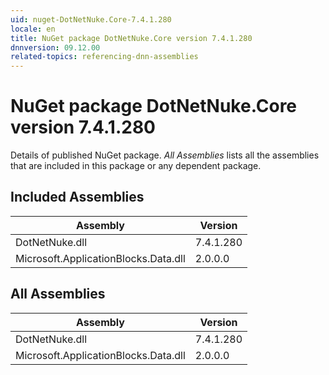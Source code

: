 ```yaml
---
uid: nuget-DotNetNuke.Core-7.4.1.280
locale: en
title: NuGet package DotNetNuke.Core version 7.4.1.280
dnnversion: 09.12.00
related-topics: referencing-dnn-assemblies
---
```


# NuGet package DotNetNuke.Core version 7.4.1.280
Details of published NuGet package.
*All Assemblies* lists all the assemblies that are included in this package or any dependent package.

## Included Assemblies

|Assembly|Version|
|---|---|
|DotNetNuke.dll|7.4.1.280|
|Microsoft.ApplicationBlocks.Data.dll|2.0.0.0|

## All Assemblies

|Assembly|Version|
|---|---|
|DotNetNuke.dll|7.4.1.280|
|Microsoft.ApplicationBlocks.Data.dll|2.0.0.0|

